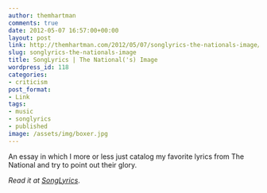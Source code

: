 ```yaml
---
author: themhartman
comments: true
date: 2012-05-07 16:57:00+00:00
layout: post
link: http://themhartman.com/2012/05/07/songlyrics-the-nationals-image/
slug: songlyrics-the-nationals-image
title: SongLyrics | The National('s) Image
wordpress_id: 118
categories:
- criticism
post_format:
- Link
tags:
- music
- songlyrics
- published
image: /assets/img/boxer.jpg
---
```


An essay in which I more or less just catalog my favorite lyrics from The National and try to point out their glory.

_Read it at [SongLyrics](http://www.songlyrics.com/news/the-nationals-image/)_.
